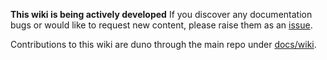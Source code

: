 **This wiki is being actively developed**
If you discover any documentation bugs or would like to request new content, please raise them as an [issue](https://github.com/Azure/ResourceModules/issues).

Contributions to this wiki are duno through the main repo under [docs/wiki](https://github.com/Azure/ResourceModules/tree/main/docs/wiki).
